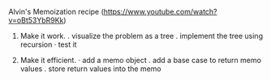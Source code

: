 Alvin's Memoization recipe
(https://www.youtube.com/watch?v=oBt53YbR9Kk)
1. Make it work.
. visualize the problem as a tree
. implement the tree using recursion
· test it

2. Make it efficient.
· add a memo object
. add a base case to return memo values
. store return values into the memo